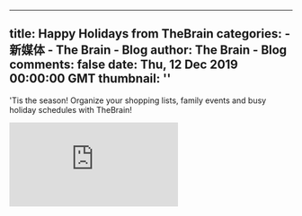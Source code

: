
---
title: Happy Holidays from TheBrain
categories: 
    - 新媒体
    - The Brain - Blog
author: The Brain - Blog
comments: false
date: Thu, 12 Dec 2019 00:00:00 GMT
thumbnail: ''
---

<div>   
<div class="center">
        <p>'Tis the season! Organize your shopping lists, family events and busy holiday schedules with TheBrain!</p>
      </div>
      <iframe class="blogVideo" src="https://www.youtube.com/embed/XePg-ctiMmk?rel=0&showinfo=0&autoplay=0" frameborder="0" allowfullscreen></iframe>
    
    
</div>
            